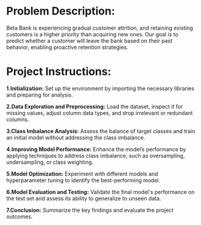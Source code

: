 # Problem Description:

Beta Bank is experiencing gradual customer attrition, and retaining existing customers is a higher priority than acquiring new ones. Our goal is to predict whether a customer will leave the bank based on their past behavior, enabling proactive retention strategies.

# Project Instructions: 

**1.Initialization:** Set up the environment by importing the necessary libraries and preparing for analysis.

**2.Data Exploration and Preprocessing:** Load the dataset, inspect it for missing values, adjust column data types, and drop irrelevant or redundant columns.

**3.Class Imbalance Analysis:** Assess the balance of target classes and train an initial model without addressing the class imbalance.

**4.Improving Model Performance:** Enhance the model’s performance by applying techniques to address class imbalance, such as oversampling, undersampling, or class weighting.

**5.Model Optimization:** Experiment with different models and hyperparameter tuning to identify the best-performing model.

**6.Model Evaluation and Testing:** Validate the final model's performance on the test set and assess its ability to generalize to unseen data.

**7.Conclusion:** Summarize the key findings and evaluate the project outcomes.
